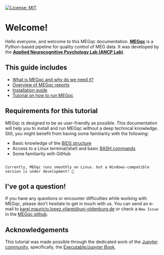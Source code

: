 [![License: MIT](https://img.shields.io/badge/License-MIT-yellow.svg)](https://opensource.org/licenses/MIT)

# Welcome!

Hello everyone, and welcome to this MEGqc documentation.
[**MEGqc**](https://github.com/ANCPLabOldenburg/MEGqc) is a Python-based pipeline for quality control of MEG data. It was developed by the [**Applied Neurocognitive Psychology Lab (ANCP Lab)**](https://uol.de/en/applied-neurocognitive-psychology).

## This guide includes
- [What is MEGqc and why do we need it?](/introduction.md)
- [Overview of MEGqc reports](/metrics.md)
- [Installation guide](/installation.md)
- [Tutorial on how to run MEGqc](/tutorial.md)

## Requirements for this tutorial
MEGqc is designed to be as user-friendly as possible. This documentation will help you to install and run MEGqc without a deep technical knowledge. Still, you might benefit from having some familiarity with the following:

- Basic knowledge of the [BIDS structure](../extra/bids.md)
- Access to a Linux terminal/shell and basic [BASH commands](https://peerherholz.github.io/Python_for_Psychologists_Winter2021/introduction/intro_to_shell.html)
- Some familiarity with GitHub

```{warning}

Currently, MEGqc runs smoothly on Linux. but a Windows-compatible version is under development! 🚀

```

## I've got a question!

If you have any questions or encounter difficulties while working with MEGqc, please don’t hesitate to get in touch with us. You can send an e-mail to karel.mauricio.lopez.vilaret@uni-oldenburg.de or check a `New Issue` in the [MEGqc github](https://github.com/ANCPLabOldenburg/MEGqc/issues).

## Acknowledgements

This tutorial was made possible through the dedicated work of the [Jupyter community](https://jupyter.org/community), specifically, the [Executable/Jupyter Book](https://executablebooks.org/en/latest/).

